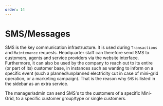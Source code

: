 ```yaml
---
order: 14
---
```


# SMS/Messages

SMS is the key communication infrastructure. It is used during `Transactions` and `Maintenance` requests. Headquarter staff can therefore send SMS to customers, agents and service providers via the website interface. Furthermore, it can also be used by the company to reach out to its entire (or part of its) customer base, in instances such as wanting to inform on a specific event (such a planned/unplanned electricity cut in case of mini-grid operation, or a marketing campaign). That is the reason why `SMS` is listed in the sidebar as an extra service.

The manager/admin can send SMS's to the customers of a specific Mini-Grid, to a specific customer group/type or single customers.
